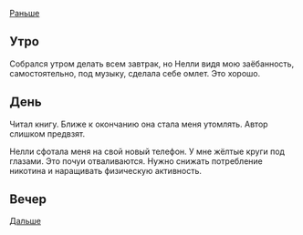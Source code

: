 [Раньше](2021.02.06.md)  
## Утро
Собрался утром делать всем завтрак, но Нелли видя мою заёбанность, самостоятельно, под музыку, сделала себе омлет. Это хорошо.
## День
Читал книгу. Ближе к окончанию она стала меня утомлять. Автор слишком предвзят.

Нелли сфотала меня на свой новый телефон. У мне жёлтые круги под глазами. Это почуи отваливаются. Нужно снижать потребление никотина и наращивать физическую активность.
## Вечер
[Дальше](2021.02.08.md)
